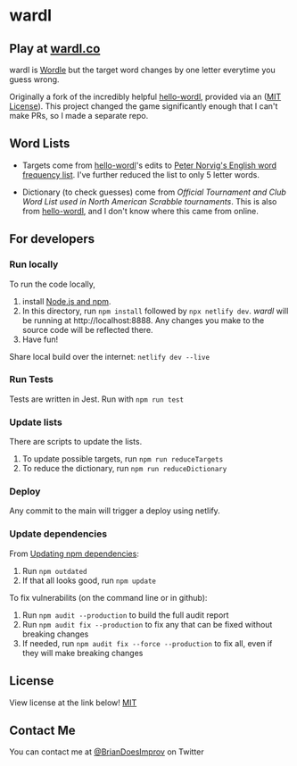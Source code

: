 # wardl

## Play at [wardl.co](http://wardl.co)

wardl is [Wordle](https://www.nytimes.com/games/wordle/index.html) but the target word changes by one letter everytime you guess wrong.

Originally a fork of the incredibly helpful [hello-wordl](https://github.com/lynn/hello-wordl), 
provided via an ([MIT License](https://github.com/lynn/hello-wordl/blob/main/LICENSE)). This project changed the game significantly enough that I can't make PRs, so I made a separate repo.

## Word Lists

- Targets come from [hello-wordl](https://github.com/lynn/hello-wordl)'s edits to [Peter Norvig's English word frequency list](http://norvig.com/mayzner.html). I've further reduced the list to only 5 letter words.

- Dictionary (to check guesses) come from *Official Tournament and Club Word List used in North American Scrabble tournaments*. This is also from [hello-wordl](https://github.com/lynn/hello-wordl), and I don't know where this came 
from online.

## For developers

### Run locally

To run the code locally,

1. install [Node.js and npm](https://docs.npmjs.com/downloading-and-installing-node-js-and-npm#using-a-node-version-manager-to-install-nodejs-and-npm).
2. In this directory, run `npm install` followed by `npx netlify dev`. _wardl_ will be running at http://localhost:8888. Any changes you make to the source code will be reflected there. 
3. Have fun!

Share local build over the internet: ``netlify dev --live``

### Run Tests

Tests are written in Jest. Run with ``npm run test``

### Update lists

There are scripts to update the lists.

1. To update possible targets, run ``npm run reduceTargets``
2. To reduce the dictionary, run ``npm run reduceDictionary``

### Deploy

Any commit to the main will trigger a deploy using netlify.

### Update dependencies

From [Updating npm dependencies](https://www.carlrippon.com/upgrading-npm-dependencies/):

1. Run ``npm outdated``
2. If that all looks good, run ``npm update``

To fix vulnerabilits (on the command line or in github):

1. Run ``npm audit --production`` to build the full audit report
2. Run ``npm audit fix --production`` to fix any that can be fixed without breaking changes
3. If needed, run ``npm audit fix --force --production`` to fix all, even if they will make breaking changes

## License

View license at the link below!
[MIT](https://choosealicense.com/licenses/mit/)

## Contact Me

You can contact me at [@BrianDoesImprov](https://twitter.com/BrianDoesImprov) on Twitter